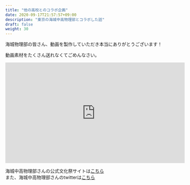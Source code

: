 ```yaml
---
title: "他の高校とのコラボ企画"
date: 2020-09-17T21:57:57+09:00
description: "東京の海城中高物理部とコラボした話"
draft: false
weight: 30
---
```


海城物理部の皆さん、動画を製作していただき本当にありがとうございます！

動画素材をたくさん送れなくてごめんなさい。

<iframe width="560" height="315" src="https://www.youtube.com/embed/0WV6QDpBa2M" frameborder="0" allow="accelerometer; autoplay; clipboard-write; encrypted-media; gyroscope; picture-in-picture" allowfullscreen></iframe>

海城中高物理部さんの公式文化祭サイトは[こちら](https://festival.kaijo-physics-club.work/)</br>
また、海城中高物理部さんのtwitterは[こちら](https://twitter.com/kaijo_physics)